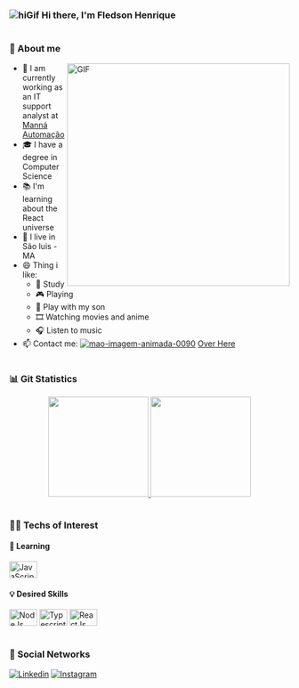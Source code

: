 ### ![hiGif](https://cdn.jsdelivr.net/gh/Readme-Workflows/Readme-Icons@main/icons/gifs/wave.gif) Hi there, I'm Fledson Henrique

<p align="center">
<a href="https://www.imagensanimadas.com/cat-linhas-562.htm" ><img src="https://www.imagensanimadas.com/data/media/562/linha-imagem-animada-0446.gif" width=1000em height=1em border="0" alt="linha-imagem-animada-0446" /></a>
</p>
  
### 💬 About me

</div>
  
<img align="right" width="400" alt="GIF" src="https://media4.giphy.com/media/RbDKaczqWovIugyJmW/giphy.gif?cid=ecf05e4704zk9cnpi4cechij8v2carxpt6131q3ueq5307g5&rid=giphy.gif&ct=g" />

</div>

- 🔭 I am currently working as an IT support analyst at [Manná Automação](https://www.instagram.com/mannaautomacaoerp/)
- 🎓 I have a degree in Computer Science
- 📚 I'm learning about the React universe
- 📌 I live in São luis - MA
- 😄 Thing i like: 
  - 📖 Study
  - 🎮 Playing
  - 🧒 Play with my son
  - 🎞️ Watching movies and anime
  - 🎧 Listen to music
- 📫 Contact me:  <a href="https://www.imagensanimadas.com/cat-maos-81.htm"><img src="https://www.imagensanimadas.com/data/media/81/mao-imagem-animada-0090.gif" border="0" alt="mao-imagem-animada-0090" /></a> [Over Here](fledsonhenrique@gmail.com)



<p align="center">
<a href="https://www.imagensanimadas.com/cat-linhas-562.htm" ><img src="https://www.imagensanimadas.com/data/media/562/linha-imagem-animada-0446.gif" width=1000em height=1em border="0" alt="linha-imagem-animada-0446" /></a>
</p>

### 📊 Git Statistics

<div align="center">
  <a href="https://github.com/fledson">
  <img height="180em" src="https://github-readme-stats.vercel.app/api/top-langs/?username=fledson&layout=compact&langs_count=7&theme=dark&hide_border=true&text_color=fffffe"/>
  <img height="180em" src="https://github-readme-stats.vercel.app/api?username=fledson&show_icons=true&theme=dark&include_all_commits=true&count_private=true&hide_border=true&icon_color=fffffe"/>
</div>
  
<p align="center">
<a href="https://www.imagensanimadas.com/cat-linhas-562.htm" ><img src="https://www.imagensanimadas.com/data/media/562/linha-imagem-animada-0446.gif" width=1000em height=1em border="0" alt="linha-imagem-animada-0446" /></a>
</p>

### 👨‍💻 Techs of Interest
 
  #### 📓 Learning
   <img src="https://cdn.jsdelivr.net/gh/devicons/devicon/icons/javascript/javascript-original.svg" width=50em height=30em alt="JavaScript" /></a>
  
  #### 💡 Desired Skills
   <img src="https://cdn.jsdelivr.net/gh/devicons/devicon/icons/nodejs/nodejs-original.svg" width=50em height=30em alt="NodeJs" /></a>
   <img src="https://cdn.jsdelivr.net/gh/devicons/devicon/icons/typescript/typescript-original.svg" width=50em height=30em alt="Typescript" /></a>
   <img src="https://cdn.jsdelivr.net/gh/devicons/devicon/icons/react/react-original.svg" width=50em height=30em alt="ReactJs" /></a>
   
<p align="center">
<a href="https://www.imagensanimadas.com/cat-linhas-562.htm" ><img src="https://www.imagensanimadas.com/data/media/562/linha-imagem-animada-0446.gif" width=1000em height=1em border="0" alt="linha-imagem-animada-0446" /></a>
</p>

### 📰 Social Networks 

[![Linkedin](https://img.shields.io/badge/-LinkedIn-060606?style=flat&labelColor=0D0D0D&logo=Linkedin&Color=white)](https://www.linkedin.com/in/fledson-henrique-051a9513a/)
[![Instagram](https://img.shields.io/badge/-Instagram-%230D0D0D??style=flat&labelColor=0D0D0D&logo=Instagram&Color=white)](https://www.instagram.com/fledson_henrique/)
